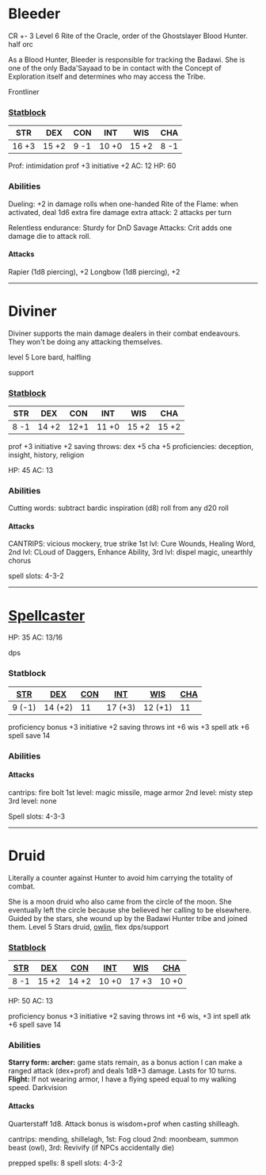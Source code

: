 # Bleeder
CR +- 3
Level 6 Rite of the Oracle, order of the Ghostslayer Blood Hunter. half orc

As a Blood Hunter, Bleeder is responsible for tracking the Badawi. She is one of the only Bada'Sayaad to be in contact with the Concept of Exploration itself and determines who may access the Tribe.

Frontliner
### [Statblock](https://chicken-dinner.com/5e/5e-point-buy.html#halforc&disabled&14&15&8&10&15&8&0&0&27&15&8&19&15&12&9&7&5&4&3&2&1&0&1&2&4&6&9&4&4&4&4&4&4)

| STR   | DEX   | CON  | INT   | WIS   | CHA  |
| ----- | ----- | ---- | ----- | ----- | ---- |
| 16 +3 | 15 +2 | 9 -1 | 10 +0 | 15 +2 | 8 -1 |

Prof: intimidation
prof +3 initiative +2
AC: 12
HP: 60
### Abilities
Dueling: +2 in damage rolls when one-handed
Rite of the Flame: when activated, deal 1d6 extra fire damage
extra attack: 2 attacks per turn

Relentless endurance: Sturdy for DnD
Savage Attacks: Crit adds one damage die to attack roll.
#### Attacks
Rapier (1d8 piercing), +2
Longbow (1d8 piercing), +2

 
-----
# Diviner
Diviner supports the main damage dealers in their combat endeavours. They won't be doing any attacking themselves.

level 5 Lore bard, halfling

support
### [Statblock](https://chicken-dinner.com/5e/5e-point-buy.html#halfling&dragonmarkofhealing&8&12&12&11&14&15&0&0&27&15&8&19&15&12&9&7&5&4&3&2&1&0&1&2&4&6&9&4&4&4&4&4&4)

| STR  | DEX   | CON  | INT   | WIS   | CHA   |
| ---- | ----- | ---- | ----- | ----- | ----- |
| 8 -1 | 14 +2 | 12+1 | 11 +0 | 15 +2 | 15 +2 |
prof +3 initiative +2
saving throws: dex +5 cha +5
proficiencies: deception, insight, history, religion

HP: 45
AC: 13
### Abilities
Cutting words: subtract bardic inspiration (d8) roll from any d20 roll

#### Attacks
CANTRIPS: vicious mockery, true strike
1st lvl: Cure Wounds, Healing Word, 
2nd lvl: CLoud of Daggers, Enhance Ability, 
3rd lvl: dispel magic, unearthly chorus

spell slots: 4-3-2

---
# [Spellcaster](https://www.aidedd.org/dnd/monstres.php?vo=mage)

HP: 35
AC: 13/16

dps
### Statblock
| [STR](https://www.dandwiki.com/wiki/5e_SRD:Strength "5e SRD:Strength") | [DEX](https://www.dandwiki.com/wiki/5e_SRD:Dexterity "5e SRD:Dexterity") | [CON](https://www.dandwiki.com/wiki/5e_SRD:Constitution "5e SRD:Constitution") | [INT](https://www.dandwiki.com/wiki/5e_SRD:Intelligence "5e SRD:Intelligence") | [WIS](https://www.dandwiki.com/wiki/5e_SRD:Wisdom "5e SRD:Wisdom") | [CHA](https://www.dandwiki.com/wiki/5e_SRD:Charisma "5e SRD:Charisma") |
| ---------------------------------------------------------------------- | ------------------------------------------------------------------------ | ------------------------------------------------------------------------------ | ------------------------------------------------------------------------------ | ------------------------------------------------------------------ | ---------------------------------------------------------------------- |
| 9 (-1)                                                                 | 14 (+2)                                                                  | 11                                                                             | 17 (+3)                                                                        | 12 (+1)                                                            | 11                                                                     |
proficiency bonus +3 initiative +2
saving throws int +6 wis +3
spell atk +6
spell save 14

### Abilities
#### Attacks
cantrips: fire bolt
1st level: magic missile, mage armor
2nd level: misty step
3rd level:  none

Spell slots: 4-3-3

---
# Druid
Literally a counter against Hunter to avoid him carrying the totality of combat.

She is a moon druid who also came from the circle of the moon. She eventually left the circle because she believed her calling to be elsewhere. Guided by the stars, she wound up by the Badawi Hunter tribe and joined them.
Level 5 Stars druid, [owlin](https://dnd5e.wikidot.com/lineage:owlin), flex dps/support


### [Statblock](https://chicken-dinner.com/5e/5e-point-buy.html#customrace&NA&8&14&14&10&15&10&0&0&27&15&8&19&15&12&9&7&5&4&3&2&1&0&1&2&4&6&9&4&5&4&4&6&4)

| [STR](https://www.dandwiki.com/wiki/5e_SRD:Strength "5e SRD:Strength") | [DEX](https://www.dandwiki.com/wiki/5e_SRD:Dexterity "5e SRD:Dexterity") | [CON](https://www.dandwiki.com/wiki/5e_SRD:Constitution "5e SRD:Constitution") | [INT](https://www.dandwiki.com/wiki/5e_SRD:Intelligence "5e SRD:Intelligence") | [WIS](https://www.dandwiki.com/wiki/5e_SRD:Wisdom "5e SRD:Wisdom") | [CHA](https://www.dandwiki.com/wiki/5e_SRD:Charisma "5e SRD:Charisma") |
| ---------------------------------------------------------------------- | ------------------------------------------------------------------------ | ------------------------------------------------------------------------------ | ------------------------------------------------------------------------------ | ------------------------------------------------------------------ | ---------------------------------------------------------------------- |
| 8 -1                                                                   | 15 +2                                                                    | 14 +2                                                                          | 10 +0                                                                          | 17 +3                                                              | 10 +0                                                                  |
HP: 50
AC: 13

proficiency bonus +3 initiative +2
saving throws int +6 wis, +3 int
spell atk +6
spell save 14

### Abilities
**Starry form: archer:** game stats remain, as a bonus action I can make a ranged attack (dex+prof) and deals 1d8+3 damage. Lasts for 10 turns.
**Flight:** If not wearing armor, I have a flying speed equal to my walking speed.
Darkvision
#### Attacks
Quarterstaff 1d8. Attack bonus is wisdom+prof when casting shilleagh.

cantrips: mending, shillelagh, 
1st: Fog cloud
2nd: moonbeam, summon beast (owl), 
3rd: Revivify (if NPCs accidentally die)

prepped spells: 8
spell slots: 4-3-2